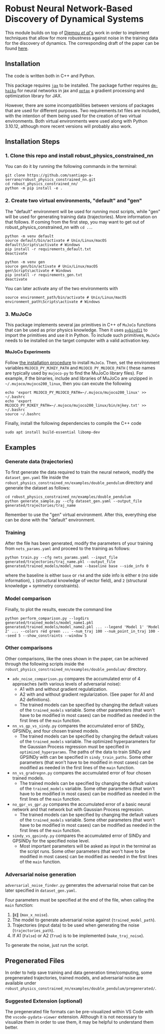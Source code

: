 # Robust Neural Network-Based Discovery of Dynamical Systems

This module builds on top of [Djemou _et al_'s](https://github.com/wuwushrek/physics_constrained_nn) work in order to implement techniques that allow for more robustness against noise in the training data for the discovery of dynamics. The corresponding draft of the paper can be found [here](Paper.pdf).

## Installation

The code is written both in C++ and Python.

This package requires [``jax``](https://github.com/google/jax) to be installed. The package further requires [``dm-haiku``](https://github.com/deepmind/dm-haiku) for neural networks in jax and [``optax``](https://github.com/deepmind/optax) a gradient processing and optimization library for JAX.

However, there are some incompatibilities between versions of packages that are used for different purposes. Two requirements.txt files are included, with the intention of them being used for the creation of two virtual environments. Both virtual environments were used along with Python 3.10.12, although more recent versions will probably also work.

## Installation Steps
### 1. Clone this repo and install robust_physics_constrained_nn
You can do it by running the following commands in the terminal:
```
git clone https://github.com/santiago-a-serrano/robust_physics_constrained_nn.git
cd robust_physics_constrained_nn/
python -m pip install -e . 
```

### 2. Create two virtual environments, "default"  and "gen"
The "default" environment will be used for running most scripts, while "gen" will be used for generating training data (trajectories). More information on that follows. If coming from the first step, you may want to get out of robust_physics_constrained_nn with ``cd ..``.
```
python -m venv default
source default/bin/activate # Unix/Linux/macOS
default\Scripts\activate # Windows
pip install -r requirements_default.txt
deactivate
```
```
python -m venv gen
source gen/bin/activate # Unix/Linux/macOS
gen\Scripts\activate # Windows
pip install -r requirements_gen.txt
deactivate
```
You can later activate any of the two environments with 
```
source environment_path/bin/activate # Unix/Linux/macOS
environment_path\Scripts\activate # Windows
```

### 3. MuJoCo

This package implements several jax primitives in C++ of ``MuJoCo`` functions that can be used as prior physics knowledge. Then it uses [``pybind11``]() to import the primitives and use it in Python. To include such primitives, ``MuJoCo`` needs to be installed on the target computer with a valid activation key. 

#### MuJoCo Experiments
Follow [the installation procedure](https://www.roboti.us/) to install ``MuJoCo``. Then, set the environment variables ``MUJOCO_PY_MJKEY_PATH`` and ``MUJOCO_PY_MUJOCO_PATH`` ( these names are typically used by ``mujoco-py`` to find the MuJoCo library files). For example, if the binaries, include and libraries of MuJoCo are unzipped in ``~/.mujoco/mujoco200_linux``, then you can excute the following
```
echo 'export MUJOCO_PY_MUJOCO_PATH=~/.mujoco/mujoco200_linux' >> ~/.bashrc 
echo 'export MUJOCO_PY_MJKEY_PATH=~/.mujoco/mujoco200_linux/bin/mjkey.txt' >> ~/.bashrc 
source ~/.bashrc
```

Finally, install the following dependencies to compile the C++ code
```
sudo apt install build-essential libomp-dev
```

## Examples

### Generate data (trajectories)

To first generate the data required to train the neural network, modify the ``dataset_gen.yaml`` file inside the ``robust_physics_constrained_nn/examples/double_pendulum`` directory and generate the dataset as follows:
```
cd robust_physics_constrained_nn/examples/double_pendulum
python generate_sample.py --cfg dataset_gen.yaml --output_file generated/trajectories/traj_name
```
Remember to use the "gen" virtual environment. After this, everything else can be done with the "default" environment.

### Training

After the file has been generated, modify the parameters of your training from ``nets_params.yaml`` and proceed to the training as follows:
```
python train.py --cfg nets_params.yaml --input_file generated/trajectories/traj_name.pkl --output_file generated/trained_models/model_name --baseline base --side_info 0
```
where the baseline is either `base` or `rk4` and the side info is either `0` (no side information), `1` (structural knowledge of vector field), and `2` (structural knowledge + symmetry constraints).

### Model comparison

Finally, to plot the results, execute the command line
```
python perform_comparison.py --logdirs generated/trained_models/model_name1.pkl generated/trained_models/model_name2.pkl ... --legend 'Model 1' 'Model 2' ... --colors red green ... --num_traj 100 --num_point_in_traj 100 --seed 5 --show_constraints --window 5
```

### Other comparisons

Other comparisons, like the ones shown in the paper, can be achieved through the following scripts inside the ``robust_physics_constrained_nn/examples/double_pendulum/`` directory.

* ``adv_noise_comparison.py`` compares the accumulated error of 4 approaches (with various levels of adversarial noise):
    * A1 with and without gradient regulatization.
    * A2 with and without gradient regularization.
(See paper for A1 and A2 definitions).
    * The trained models can be specified by changing the default values of the ``trained_models`` variable. Some other parameters (that won't have to be modified in most cases) can be modified as needed in the first lines of the ``main`` function. 
* ``nn_vs_gp_vs_sindy.py`` compares the accumulated error of SINDy, GPSINDy, and four chosen trained models.
    * The trained models can be specified by changing the default values of the ``trained_models`` variable. The optimized hyperparameters for the Gaussian Process regression must be specified in ``optimized_hyperparams``. The paths of the data to train SINDy and GPSINDy with can be specified in ``sindy_train_paths``. Some other parameters (that won't have to be modified in most cases) can be modified as needed in the first lines of the ``main`` function. 
* ``nn_vs_gradregnn.py`` compares the accumulated error of four chosen trained models.
    * The trained models can be specified by changing the default values of the ``trained_models`` variable. Some other parameters (that won't have to be modified in most cases) can be modified as needed in the first lines of the ``main`` function. 
* ``no_gpr_vs_gpr.py`` compares the accumulated error of a basic neural network and that network but with Gaussian Process regression.
    * The trained models can be specified by changing the default values of the ``trained_models`` variable. Some other parameters (that won't have to be modified in most cases) can be modified as needed in the first lines of the ``main`` function. 
* ``sindy_vs_gpsindy.py`` compares the accumulated error of SINDy and GPSINDy for the specified noise level.
    * Most important parameters will be asked as input in the terminal as the script runs. Some other parameters (that won't have to be modified in most cases) can be modified as needed in the first lines of the ``main`` function. 


### Adversarial noise generation
``adversarial_noise_finder.py`` generates the adversarial noise that can be later specified in ``dataset_gen.yaml``.

Four parameters must be specified at the end of the file, when calling the ``main`` function:
1. ∥ϵ∥ (``max_x_noise``).
2. The model to generate adversarial noise against (``trained_model_path``).
3. Trajectories (input data) to be used when generating the noise (``trajectories_path``).
4. If A1 (``False``) or A2 (``True``) is to be implemented (``make_traj_noise``).

To generate the noise, just run the script.


## Pregenerated Files
In order to help save training and data generation time/computing, some pregenerated trajectories, trained models, and adversarial noise are available under ``robust_physics_constrained_nn/examples/double_pendulum/pregenerated/``.

### Suggested Extension (optional)
The pregenerated file formats can be pre-visualized within VS Code with the ``vscode-pydata-viewer`` extension. Although it is not necessary to visualize them in order to use them, it may be helpful to understand them better.
